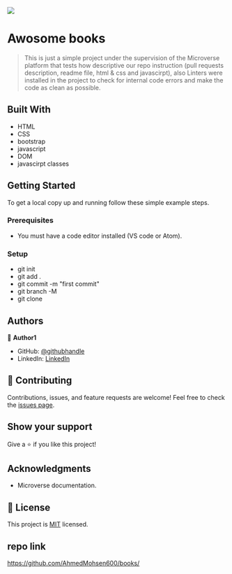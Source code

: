 ![](https://img.shields.io/badge/Microverse-blueviolet)

# Awosome books

> This is just a simple project under the supervision of the Microverse platform that tests how descriptive our repo instruction (pull requests description, readme file, html & css and javascirpt), also Linters were installed in the project to check for internal code errors and make the code as clean as possible.

## Built With

- HTML
- CSS
- bootstrap
- javascript
- DOM
- javascirpt classes

## Getting Started

To get a local copy up and running follow these simple example steps.

### Prerequisites

- You must have a code editor installed (VS code or Atom).

### Setup

- git init
- git add .
- git commit -m "first commit"
- git branch -M
- git clone

## Authors

:bust_in_silhouette: **Author1**

- GitHub: [@githubhandle](https://github.com/AhmedMohsen600)
- LinkedIn: [LinkedIn](https://www.linkedin.com/in/ahmed-mohsen-bb75b2194/)

## :handshake: Contributing

Contributions, issues, and feature requests are welcome!
Feel free to check the [issues page](https://github.com/AhmedMohsen600/Hello-Microverse/issues).

## Show your support

Give a :star:️ if you like this project!

## Acknowledgments

- Microverse documentation.

## :memo: License

This project is [MIT](./LICENSE) licensed.

## repo link

https://github.com/AhmedMohsen600/books/

